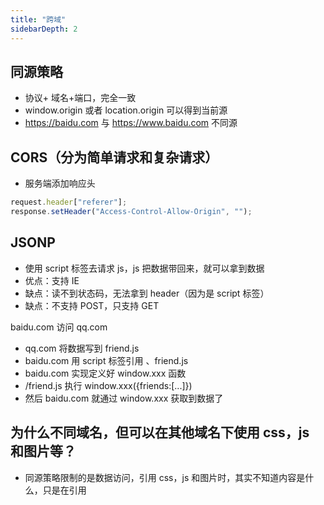 ```yaml
---
title: "跨域"
sidebarDepth: 2
---
```


## 同源策略

- 协议+ 域名+端口，完全一致
- window.origin 或者 location.origin 可以得到当前源
- https://baidu.com 与 https://www.baidu.com 不同源

## CORS（分为简单请求和复杂请求）

- 服务端添加响应头

```js
request.header["referer"];
response.setHeader("Access-Control-Allow-Origin", "");
```

## JSONP

- 使用 script 标签去请求 js，js 把数据带回来，就可以拿到数据
- 优点：支持 IE
- 缺点：读不到状态码，无法拿到 header（因为是 script 标签）
- 缺点：不支持 POST，只支持 GET

baidu.com 访问 qq.com

- qq.com 将数据写到 friend.js
- baidu.com 用 script 标签引用 、friend.js
- baidu.com 实现定义好 window.xxx 函数
- /friend.js 执行 window.xxx({friends:[...]})
- 然后 baidu.com 就通过 window.xxx 获取到数据了

## 为什么不同域名，但可以在其他域名下使用 css，js 和图片等？

- 同源策略限制的是数据访问，引用 css，js 和图片时，其实不知道内容是什么，只是在引用

